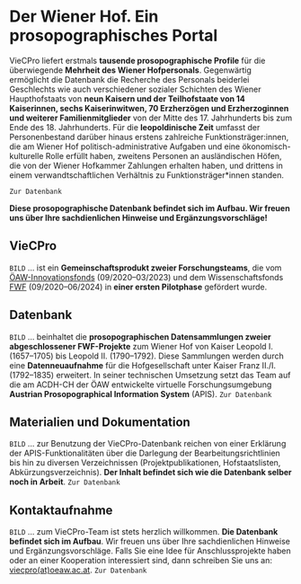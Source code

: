 # Der Wiener Hof. Ein prosopographisches Portal
VieCPro liefert erstmals **tausende prosopographische Profile** für die überwiegende **Mehrheit des Wiener Hofpersonals**. Gegenwärtig ermöglicht die Datenbank die Recherche des Personals beiderlei Geschlechts wie auch verschiedener sozialer Schichten des Wiener Haupthofstaats von **neun Kaisern und der Teilhofstaate von 14 Kaiserinnen, sechs Kaiserinwitwen, 70 Erzherzögen und Erzherzoginnen und weiterer Familienmitglieder** von der Mitte des 17. Jahrhunderts bis zum Ende des 18. Jahrhunderts. Für die **leopoldinische Zeit** umfasst der Personenbestand darüber hinaus erstens zahlreiche Funktionsträger:innen, die am Wiener Hof politisch-administrative Aufgaben und eine ökonomisch-kulturelle Rolle erfüllt haben, zweitens Personen an ausländischen Höfen, die von der Wiener Hofkammer Zahlungen erhalten haben, und drittens in einem verwandtschaftlichen Verhältnis zu Funktionsträger*innen standen.

`Zur Datenbank`

**Diese prosopographische Datenbank befindet sich im Aufbau. Wir freuen uns über Ihre sachdienlichen Hinweise und Ergänzungsvorschläge!**

## VieCPro
`BILD` … ist ein **Gemeinschaftsprodukt zweier Forschungsteams**, die vom [ÖAW-Innovationsfonds](https://www.oeaw.ac.at/foerderungen/innovationsfonds) (09/2020–03/2023) und dem Wissenschaftsfonds [FWF](https://www.fwf.ac.at/de/) (09/2020–06/2024) in **einer ersten Pilotphase** gefördert wurde. 


## Datenbank
`BILD` … beinhaltet die **prosopographischen Datensammlungen zweier abgeschlossener FWF-Projekte** zum Wiener Hof von Kaiser Leopold I. (1657–1705) bis Leopold II. (1790–1792). Diese Sammlungen werden durch eine **Datenneuaufnahme** für die Hofgesellschaft unter Kaiser Franz II./I. (1792–1835) erweitert. In seiner technischen Umsetzung setzt das Team auf die am ACDH-CH der ÖAW entwickelte virtuelle Forschungsumgebung **Austrian Prosopographical Information System** (APIS).
`Zur Datenbank`


## Materialien und Dokumentation
`BILD` … zur Benutzung der VieCPro-Datenbank reichen von einer Erklärung der APIS-Funktionalitäten über die Darlegung der Bearbeitungsrichtlinien bis hin zu diversen Verzeichnissen (Projektpublikationen, Hofstaatslisten, Abkürzungsverzeichnis). **Der Inhalt befindet sich wie die Datenbank selber noch in Arbeit**.
`Zur Datenbank`


## Kontaktaufnahme
`BILD` … zum VieCPro-Team ist stets herzlich willkommen. **Die Datenbank befindet sich im Aufbau**. Wir freuen uns über Ihre sachdienlichen Hinweise und Ergänzungsvorschläge. Falls Sie eine Idee für Anschlussprojekte haben oder an einer Kooperation interessiert sind, dann schreiben Sie uns an: [viecpro(at)oeaw.ac.at](mailto:viecpro(at)oeaw.ac.at).
`Zur Datenbank`
